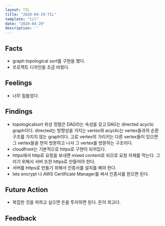 ```yaml
---
layout: TIL
title: "2020-04-29-TIL"
template: "til"
date: "2020-04-29"
description: ''
---
```


## Facts

- graph topological sort를 구현을 했다.
- 프로젝트 디자인을 조금 바꿨다.

## Feelings

- 너무 힘들었다.

## Findings

- topologicalsort 위상 정렬은 DAG라는 속성을 갖고 DAG는 directed acyclic graph이다. directed는 방향성을 가지는 vertex와 acyclic는 vertex들과의 순환구조를 가지지 않는 graph이다. 고로 vertex의 가리키는 다른 vertex들이 있으면 그 vertex들을 먼저 방문하고 나서 그 vertex를 방문하는 구조이다. 
- cloudfront는 기본적으로 https로 구현이 되어있다.
- https에서 http로 요청을 보내면 mixed content로 되므로 요청 자체를 막는다. 그러기 위해서 서버 또한 https로 만들어야 한다.
- 서버를 https로 만들기 위해서 인증서를 설치를 해야 한다. 
- lets encrypt 나 AWS Certificate Manager를 써서 인증서를 받으면 된다. 

## Future Action

- 복잡한 것을 피하고 싶으면 돈을 투자하면 된다. 돈이 최고다.

## Feedback
